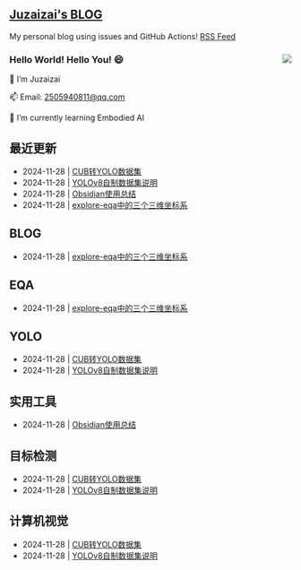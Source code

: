 ## [Juzaizai's BLOG](https://github.com/aqvq/aqvq)

My personal blog using issues and GitHub Actions! [RSS Feed](https://raw.githubusercontent.com/aqvq/aqvq/main/feed.xml) 

### Hello World! Hello You! 😄  <image align="right" src="https://github-readme-stats.vercel.app/api?username=aqvq&show_icons=true&hide_title=true&theme=gradient" />

🔭 I’m Juzaizai

📫 Email: 2505940811@qq.com

🌱 I’m currently learning Embodied AI

## 最近更新
- 2024-11-28 | [CUB转YOLO数据集](https://github.com/aqvq/aqvq/issues/4)
- 2024-11-28 | [YOLOv8自制数据集说明](https://github.com/aqvq/aqvq/issues/3)
- 2024-11-28 | [Obsidian使用总结](https://github.com/aqvq/aqvq/issues/2)
- 2024-11-28 | [explore-eqa中的三个三维坐标系](https://github.com/aqvq/aqvq/issues/1)
## BLOG
- 2024-11-28 | [explore-eqa中的三个三维坐标系](https://github.com/aqvq/aqvq/issues/1)
## EQA
- 2024-11-28 | [explore-eqa中的三个三维坐标系](https://github.com/aqvq/aqvq/issues/1)
## YOLO
- 2024-11-28 | [CUB转YOLO数据集](https://github.com/aqvq/aqvq/issues/4)
- 2024-11-28 | [YOLOv8自制数据集说明](https://github.com/aqvq/aqvq/issues/3)
## 实用工具
- 2024-11-28 | [Obsidian使用总结](https://github.com/aqvq/aqvq/issues/2)
## 目标检测
- 2024-11-28 | [CUB转YOLO数据集](https://github.com/aqvq/aqvq/issues/4)
- 2024-11-28 | [YOLOv8自制数据集说明](https://github.com/aqvq/aqvq/issues/3)
## 计算机视觉
- 2024-11-28 | [CUB转YOLO数据集](https://github.com/aqvq/aqvq/issues/4)
- 2024-11-28 | [YOLOv8自制数据集说明](https://github.com/aqvq/aqvq/issues/3)
